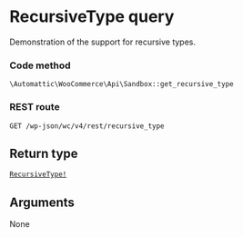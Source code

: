 # RecursiveType query

Demonstration of the support for recursive types.

### Code method
`\Automattic\WooCommerce\Api\Sandbox::get_recursive_type`

### REST route
`GET /wp-json/wc/v4/rest/recursive_type`

## Return type
[`RecursiveType!`](../ObjectTypes/RecursiveType.md)

## Arguments

None